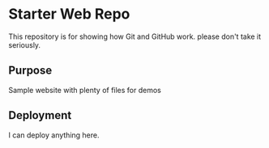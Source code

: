 # Starter Web Repo

This repository is for showing how Git and GitHub work.
please don't take it seriously.

## Purpose

Sample website with plenty of files for demos

## Deployment

I can deploy anything here.